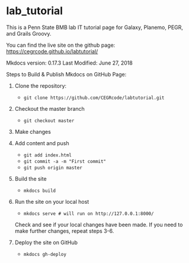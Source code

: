 # lab_tutorial


This is a Penn State BMB lab IT tutorial page for Galaxy, Planemo, PEGR, and Grails Groovy.

You can find the live site on the github page: https://cegrcode.github.io/labtutorial/

Mkdocs version: 0.17.3
Last Modified: June 27, 2018

Steps to Build & Publish Mkdocs on GitHub Page:

1. Clone the repository:
    * `git clone https://github.com/CEGRcode/labtutorial.git`

2. Checkout the master branch
    * `git checkout master`

3. Make changes

4. Add content and push
    * `git add index.html`
    * `git commit -a -m "First commit"`
    * `git push origin master`

5. Build the site
    * `mkdocs build`

6. Run the site on your local host
    * `mkdocs serve # will run on http://127.0.0.1:8000/`

    Check and see if your local changes have been made.
    If you need to make further changes, repeat steps 3-6.

7. Deploy the site on GitHub
    * `mkdocs gh-deploy`
